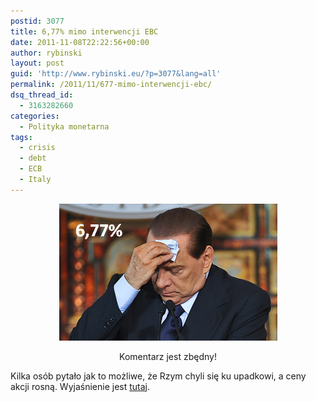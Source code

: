 ```yaml
---
postid: 3077
title: 6,77% mimo interwencji EBC
date: 2011-11-08T22:22:56+00:00
author: rybinski
layout: post
guid: 'http://www.rybinski.eu/?p=3077&lang=all'
permalink: /2011/11/677-mimo-interwencji-ebc/
dsq_thread_id:
  - 3163282660
categories:
  - Polityka monetarna
tags:
  - crisis
  - debt
  - ECB
  - Italy
---
```

<p style="text-align: center;">
  <img class="size-full wp-image-3078 alignnone" title="Sylvio_6.77" src="/uploads/Sylvio_6.77.png" alt="Sylvio_6.77" width="349" height="219" />
</p>

<p style="text-align: center;">
  Komentarz jest zbędny!
</p>

<p style="text-align: left;">
  Kilka osób pytało jak to możliwe, że Rzym chyli się ku upadkowi, a ceny akcji rosną. Wyjaśnienie jest <a href="http://krugman.blogs.nytimes.com/2011/11/08/beep-beep/?smid=tw-NytimesKrugman&seid=auto">tutaj</a>.
</p>

